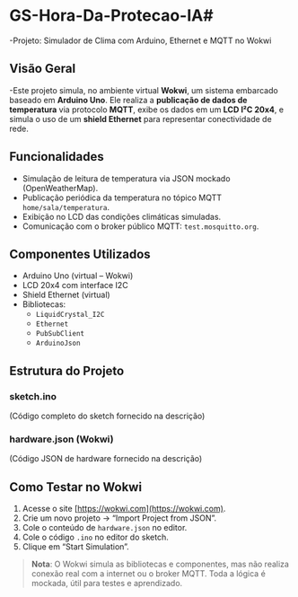 # GS-Hora-Da-Protecao-IA# 
-Projeto: Simulador de Clima com Arduino, Ethernet e MQTT no Wokwi

## Visão Geral

-Este projeto simula, no ambiente virtual **Wokwi**, um sistema embarcado baseado em **Arduino Uno**. Ele realiza a **publicação de dados de temperatura** via protocolo **MQTT**, exibe os dados em um **LCD I²C 20x4**, e simula o uso de um **shield Ethernet** para representar conectividade de rede.

## Funcionalidades

- Simulação de leitura de temperatura via JSON mockado (OpenWeatherMap).
- Publicação periódica da temperatura no tópico MQTT `home/sala/temperatura`.
- Exibição no LCD das condições climáticas simuladas.
- Comunicação com o broker público MQTT: `test.mosquitto.org`.

## Componentes Utilizados

- Arduino Uno (virtual – Wokwi)
- LCD 20x4 com interface I2C
- Shield Ethernet (virtual)
- Bibliotecas:
  - `LiquidCrystal_I2C`
  - `Ethernet`
  - `PubSubClient`
  - `ArduinoJson`

## Estrutura do Projeto

### sketch.ino

(Código completo do sketch fornecido na descrição)

### hardware.json (Wokwi)

(Código JSON de hardware fornecido na descrição)

## Como Testar no Wokwi

1. Acesse o site [https://wokwi.com](https://wokwi.com).
2. Crie um novo projeto → “Import Project from JSON”.
3. Cole o conteúdo de `hardware.json` no editor.
4. Cole o código `.ino` no editor do sketch.
5. Clique em “Start Simulation”.

> **Nota**: O Wokwi simula as bibliotecas e componentes, mas não realiza conexão real com a internet ou o broker MQTT. Toda a lógica é mockada, útil para testes e aprendizado.
